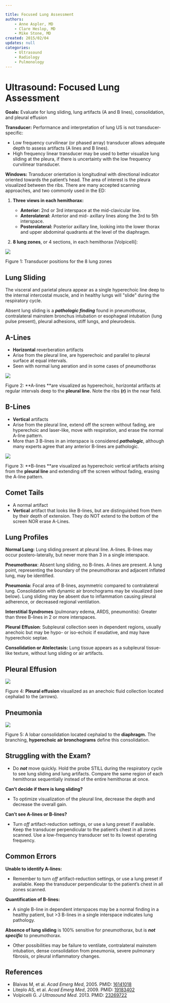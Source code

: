 ```yaml
---

title: Focused Lung Assessment
authors:
    - Anne Aspler, MD
    - Clare Heslop, MD
    - Mike Stone, MD
created: 2015/02/04
updates: null
categories:
    - Ultrasound
    - Radiology
    - Pulmonology
---
```


# Ultrasound: Focused Lung Assessment

**Goals:** Evaluate for lung sliding, lung artifacts (A and B lines), consolidation, and pleural effusion

**Transducer:** Performance and interpretation of lung US is not transducer-specific:

-   Low frequency curvilinear (or phased array) transducer allows adequate depth to assess artifacts (A lines and B lines).
-   High frequency linear transducer may be used to better visualize lung sliding at the pleura, if there is uncertainty with the low frequency curvilinear transducer.

**Windows:** Transducer orientation is longitudinal with directional indicator oriented towards the patient’s head. The area of interest is the pleura visualized between the ribs. There are many accepted scanning approaches, and two commonly used in the ED:

1.  **Three views in each hemithorax:**

    -   **Anterior:** 2nd or 3rd interspace at the mid-clavicular line.
    -   **Anterolateral:** Anterior and mid- axillary lines along the 3rd to 5th interspace.
    -   **Posterolateral:** Posterior axillary line, looking into the lower thorax and upper abdominal quadrants at the level of the diaphragm.

2.  **8 lung zones**, or 4 sections, in each hemithorax [Volpicelli]&#x3A;

![](image-1.png)

Figure 1: Transducer positions for the 8 lung zones

## Lung Sliding

The visceral and parietal pleura appear as a single hyperechoic line deep to the internal intercostal muscle, and in healthy lungs will "slide" during the respiratory cycle.

Absent lung sliding is a **_pathologic finding_** found in pneumothorax, contralateral mainstem bronchus intubation or esophageal intubation (lung pulse present), pleural adhesions, stiff lungs, and pleurodesis.

## A-Lines

-   **Horizontal** reverberation artifacts
-   Arise from the pleural line, are hyperechoic and parallel to pleural surface at equal intervals.
-   Seen with normal lung aeration and in some cases of pneumothorax

![](image-2.png)

Figure 2: **A-lines **are visualized as hyperechoic, horizontal artifacts at regular intervals deep to the **pleural line.** Note the ribs **(r)** in the near field.

## B-Lines

-   **Vertical** artifacts
-   Arise from the pleural line, extend off the screen without fading, are hyperechoic and laser-like, move with respiration, and erase the normal A-line pattern.
-   More than 3 B-lines in an interspace is considered **_pathologic_**, although many experts agree that any anterior B-lines are pathologic.

![](image-3.png)

Figure 3: **B-lines **are visualized as hyperechoic vertical artifacts arising from the **pleural line** and extending off the screen without fading, erasing the A-line pattern.

## Comet Tails

-   A normal artifact
-   **Vertical** artifact that looks like B-lines, but are distinguished from them by their depth of extension. They do NOT extend to the bottom of the screen NOR erase A-Lines.

## Lung Profiles

**Normal Lung:** Lung sliding present at pleural line. A-lines. B-lines may occur postero-laterally, but never more than 3 in a single interspace.

**Pneumothorax**: Absent lung sliding, no B-lines. A-lines are present. A lung point, representing the boundary of the pneumothorax and adjacent inflated lung, may be identified.

**Pneumonia:** Focal area of B-lines, asymmetric compared to contralateral lung. Consolidation with dynamic air bronchograms may be visualized (see below). Lung sliding may be absent due to inflammation causing pleural adherence, or decreased regional ventilation.

**Interstitial Syndromes** (pulmonary edema, ARDS, pneumonitis): Greater than three B-lines in 2 or more interspaces.

**Pleural** **Effusion**: Subpleural collection seen in dependent regions, usually anechoic but may be hypo- or iso-echoic if exudative, and may have hyperechoic septae.

**Consolidation or Atelectasis:** Lung tissue appears as a subpleural tissue-like texture, without lung sliding or air artifacts.

## Pleural Effusion

![](image-4.png)

Figure 4: **Pleural effusion** visualized as an anechoic fluid collection located cephalad to the (arrows).

## Pneumonia

![](image-5.png)

Figure 5: A lobar consolidation located cephalad to the **diaphragm.** The branching, **hyperechoic air bronchograms** define this consolidation.

## Struggling with the Exam?

-   Do **_not_** move quickly. Hold the probe STILL during the respiratory cycle to see lung sliding and lung artifacts. Compare the same region of each hemithorax sequentially instead of the entire hemithorax at once.

**Can’t decide if there is lung sliding?**

-   To optimize visualization of the pleural line, decrease the depth and decrease the overall gain.

**Can’t see A-lines or B-lines?**

-   Turn _off_ artifact-reduction settings, or use a lung preset if available. Keep the transducer perpendicular to the patient’s chest in all zones scanned. Use a low-frequency transducer set to its lowest operating frequency.

## Common Errors

**Unable to identify A-lines:** 

-   Remember to turn _off_ artifact-reduction settings, or use a lung preset if available. Keep the transducer perpendicular to the patient’s chest in all zones scanned.

**Quantification of B-lines:** 

-   A single B-line in dependent interspaces may be a normal finding in a healthy patient, but >3 B-lines in a single interspace indicates lung pathology.

**Absence of lung sliding** is 100% sensitive for pneumothorax, but is **_not specific_** to pneumothorax. 

-   Other possibilities may be failure to ventilate, contralateral mainstem intubation, dense consolidation from pneumonia, severe pulmonary fibrosis, or pleural inflammatory changes.

## References

-   Blaivas M, et al. _Acad Emerg Med_, 2005. PMID: [16141018](http://www.ncbi.nlm.nih.gov/pubmed/16141018)
-   Liteplo AS, et al. _Acad Emerg Med_, 2009. PMID: [19183402](http://www.ncbi.nlm.nih.gov/pubmed/19183402)
-   Volpicelli G. _J Ultrasound Med_. 2013. PMID: [23269722](http://www.ncbi.nlm.nih.gov/pubmed/23269722)
